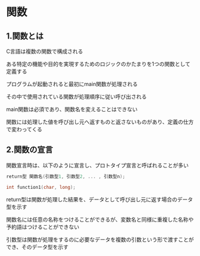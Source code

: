 # 関数

## 1.関数とは
C言語は複数の関数で構成される

ある特定の機能や目的を実現するためのロジックのかたまりを1つの関数として定義する

プログラムが起動されると最初にmain関数が処理される

その中で使用されている関数が処理順序に従い呼び出される

main関数は必須であり、関数名を変えることはできない

関数には処理した値を呼び出し元へ返すものと返さないものがあり、定義の仕方で変わってくる

## 2.関数の宣言
関数宣言時は、以下のように宣言し、プロトタイプ宣言と呼ばれることが多い
```c
return型 関数名(引数型1, 引数型2, ... , 引数型n);

int function1(char, long);
```
return型は関数が処理した結果を、データとして呼び出し元に返す場合のデータ型を示す

関数名には任意の名称をつけることができるが、変数名と同様に重複した名称や予約語はつけることができない

引数型は関数が処理をするのに必要なデータを複数の引数という形で渡すことができ、そのデータ型を示す

